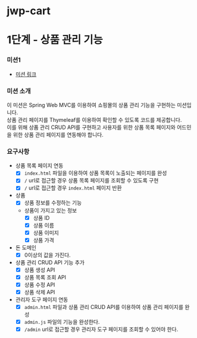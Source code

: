 # jwp-cart

# 1단계 - 상품 관리 기능

### 미션1

* [미션 링크](https://github.com/next-step/spring-cart/pull/41)

### 미션 소개

이 미션은 Spring Web MVC를 이용하여 쇼핑몰의 상품 관리 기능을 구현하는 미션입니다.  
상품 관리 페이지를 Thymeleaf를 이용하여 확인할 수 있도록 코드를 제공합니다.  
이를 위해 상품 관리 CRUD API를 구현하고 사용자를 위한 상품 목록 페이지와 어드민을 위한 상품 관리 페이지를 연동해야 합니다.

### 요구사항

* 상품 목록 페이지 연동
    - [x] `index.html` 파일을 이용하여 상품 목록이 노출되는 페이지를 완성
    - [x] `/` url로 접근할 경우 상품 목록 페이지를 조회할 수 있도록 구현
    - [x] `/` url로 접근할 경우 `index.html` 페이지 반환
* 상품
    - [x] 상품 정보를 수정하는 기능

    * 상품이 가지고 있는 정보
        - [x] 상품 ID
        - [x] 상품 이름
        - [x] 상품 이미지
        - [x] 상품 가격
* 돈 도메인
    - [x] 0이상의 값을 가진다.
* 상품 관리 CRUD API 기능 추가
    - [x] 상품 생성 API
    - [x] 상품 목록 조회 API
    - [x] 상품 수정 API
    - [x] 상품 삭제 API
* 관리자 도구 페이지 연동
    - [x] `admin.html` 파일과 상품 관리 CRUD API를 이용하여 상품 관리 페이지를 완성
    - [x] `admin.js` 파일의 기능을 완성한다.
    - [x] `/admin` url로 접근할 경우 관리자 도구 페이지를 조회할 수 있어야 한다.
